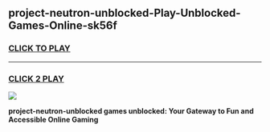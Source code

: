 
## project-neutron-unblocked-Play-Unblocked-Games-Online-sk56f
<h3>
<a href="https://premium76.site?title=project-neutron-unblocked&ref=25A">CLICK TO PLAY</a></h3>
<hr>

<h3>
<a href="https://premium76.site?title=project-neutron-unblocked&ref=25A">CLICK 2 PLAY</a>
  
</h3>

<a href="https://premium76.site?title=project-neutron-unblocked&ref=25A"><img src="https://clearcache.store/games.png"></a>


**project-neutron-unblocked games unblocked: Your Gateway to Fun and Accessible Online Gaming**
